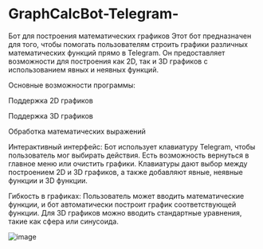 # GraphCalcBot-Telegram-


Бот для построения математических графиков
Этот бот предназначен для того, чтобы помогать пользователям строить графики различных математических функций прямо в Telegram. Он предоставляет возможности для построения как 2D, так и 3D графиков с использованием явных и неявных функций.


Основные возможности программы:

Поддержка 2D графиков

Поддержка 3D графиков

Обработка математических выражений

Интерактивный интерфейс:
Бот использует клавиатуру Telegram, чтобы пользователь мог выбирать действия. Есть возможность вернуться в главное меню или очистить графики.
Клавиатуры дают выбор между построением 2D и 3D графиков, а также добавляют явные, неявные функции и 3D функции.

Гибкость в графиках:
Пользователь может вводить математические функции, и бот автоматически построит график соответствующей функции. Для 3D графиков можно вводить стандартные уравнения, такие как сфера или синусоида.




![image](https://github.com/user-attachments/assets/0404f220-48eb-4b45-a79a-b2568b43646d)

